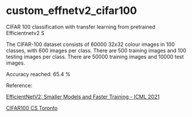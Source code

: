 # custom_effnetv2_cifar100
CIFAR 100 classification with transfer learning from pretrained Efficientnetv2 S 

The CIFAR-100 dataset consists of 60000 32x32 colour images in 100 classes, with 600 images per class. There are 500 training images and 100 testing images per class. 
There are 50000 training images and 10000 test images. 

Accuracy reached: 65.4 %

Reference:

<a href="https://arxiv.org/abs/2104.00298" target="_blank">EfficientNetV2: Smaller Models and Faster Training - ICML 2021</a>

<a href="https://www.cs.toronto.edu/~kriz/cifar.html" target="_blank">CIFAR100 CS Toronto</a>

